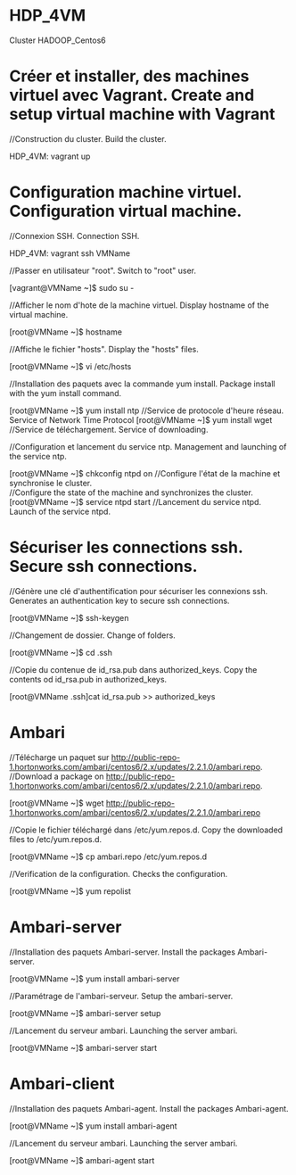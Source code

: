 # HDP_4VM
Cluster HADOOP_Centos6

# Créer et installer, des machines virtuel avec Vagrant. Create and setup virtual machine with Vagrant 
//Construction du cluster. Build the cluster.

HDP_4VM: vagrant up 

# Configuration machine virtuel. Configuration virtual machine.

//Connexion SSH. Connection SSH.

HDP_4VM: vagrant ssh VMName

//Passer en utilisateur "root". Switch to "root" user.

[vagrant@VMName ~]$ sudo su -

//Afficher le nom d'hote de la machine virtuel. Display hostname of the virtual machine.

[root@VMName ~]$ hostname

//Affiche le fichier "hosts". Display the "hosts" files.

[root@VMName ~]$ vi /etc/hosts

//Installation des paquets avec la commande yum install. Package install with the yum install command.

[root@VMName ~]$ yum install ntp //Service de protocole d'heure réseau. Service of Network Time Protocol 
[root@VMName ~]$ yum install wget //Service de téléchargement. Service of downloading.

//Configuration et lancement du service ntp. Management and launching of the service ntp.

[root@VMName ~]$ chkconfig ntpd on //Configure l'état de la machine et synchronise le cluster.  
                                   //Configure the state of the machine and synchronizes the cluster.
[root@VMName ~]$ service ntpd start //Lancement du service ntpd. Launch of the service ntpd.

# Sécuriser les connections ssh. Secure ssh connections.
//Génère une clé d'authentification pour sécuriser les connexions ssh. Generates an authentication key to secure ssh connections.

[root@VMName ~]$ ssh-keygen

//Changement de dossier. Change of folders.

[root@VMName ~]$ cd .ssh

//Copie du contenue de id_rsa.pub dans authorized_keys. Copy the contents od id_rsa.pub in authorized_keys.

[root@VMName .ssh]cat id_rsa.pub >> authorized_keys

# Ambari

//Télécharge un paquet sur http://public-repo-1.hortonworks.com/ambari/centos6/2.x/updates/2.2.1.0/ambari.repo.
//Download a package on http://public-repo-1.hortonworks.com/ambari/centos6/2.x/updates/2.2.1.0/ambari.repo.

[root@VMName ~]$ wget http://public-repo-1.hortonworks.com/ambari/centos6/2.x/updates/2.2.1.0/ambari.repo

//Copie le fichier téléchargé dans /etc/yum.repos.d. Copy the downloaded files to /etc/yum.repos.d.

[root@VMName ~]$ cp ambari.repo /etc/yum.repos.d 

//Verification de la configuration. Checks the configuration.

[root@VMName ~]$ yum repolist

# Ambari-server
//Installation des paquets Ambari-server. Install the packages Ambari-server.

[root@VMName ~]$ yum install ambari-server

//Paramétrage de l'ambari-serveur. Setup the ambari-server.

[root@VMName ~]$ ambari-server setup

//Lancement du serveur ambari. Launching the server ambari.

[root@VMName ~]$ ambari-server start

# Ambari-client
//Installation des paquets Ambari-agent. Install the packages Ambari-agent.

[root@VMName ~]$ yum install ambari-agent

//Lancement du serveur ambari. Launching the server ambari.

[root@VMName ~]$ ambari-agent start
